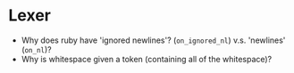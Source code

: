 # Lexer
* Why does ruby have 'ignored newlines'? (`on_ignored_nl`) v.s. 'newlines' (`on_nl`)?
* Why is whitespace given a token (containing all of the whitespace)?
